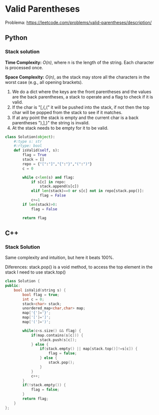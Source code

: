 # Valid Parentheses
Problema: https://leetcode.com/problems/valid-parentheses/description/
## Python
### Stack solution
**Time Complexity:** *O(n)*, where n is the length of the string. Each character is processed once.

**Space Complexity:** *O(n)*, as the stack may store all the characters in the worst case (e.g., all opening brackets).
1. We do a dict where the keys are the front parentheses and the values are the back parentheses, a stack to operate and a flag to check if it is valid.
2. If the char is "[,{,(" it will be pushed into the stack, if not then the top char will be popped from the stack to see if it matches.
3. If at any point the stack is empty and the current char is a back parentheses "),],}" the string is invalid.
4. At the stack needs to be empty for it to be valid.
```Python
class Solution(object):
    #:type s: str
    #:rtype: bool
    def isValid(self, s):
        flag = True
        stack = []
        repo = {"[":"]","{":"}","(":")"}
        c = 0

        while c<len(s) and flag:
            if s[c] in repo:
                stack.append(s[c])
            elif len(stack)==0 or s[c] not in repo[stack.pop()]:
                flag = False
            c+=1
        if len(stack)>0:
            flag = False

        return flag
```
## C++
### Stack Solution
Same complexity and intuition, but here it beats 100%.

Diferences: stack.pop() is a void method, to access the top element in the stack I need to use stack.top()
```C++
class Solution {
public:
    bool isValid(string s) {
        bool flag = true;
        int c = 0;
        stack<char> stack;
        unordered_map<char,char> map;
        map['{']='}';
        map['[']=']';
        map['(']=')';

        while(c<s.size() && flag) {
            if(map.contains(s[c])) {
                stack.push(s[c]);
            } else {
                if(stack.empty() || map[stack.top()]!=s[c]) {
                    flag = false;
                } else {
                    stack.pop();
                }
            }
            c++;
        }
        if(!stack.empty()) {
            flag = false;
        } 
        return flag;
    }
};
```
